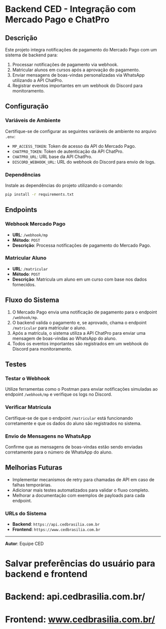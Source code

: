 # Backend CED - Integração com Mercado Pago e ChatPro

## Descrição
Este projeto integra notificações de pagamento do Mercado Pago com um sistema de backend para:
1. Processar notificações de pagamento via webhook.
2. Matricular alunos em cursos após a aprovação do pagamento.
3. Enviar mensagens de boas-vindas personalizadas via WhatsApp utilizando a API ChatPro.
4. Registrar eventos importantes em um webhook do Discord para monitoramento.

## Configuração

### Variáveis de Ambiente
Certifique-se de configurar as seguintes variáveis de ambiente no arquivo `.env`:

- `MP_ACCESS_TOKEN`: Token de acesso da API do Mercado Pago.
- `CHATPRO_TOKEN`: Token de autenticação da API ChatPro.
- `CHATPRO_URL`: URL base da API ChatPro.
- `DISCORD_WEBHOOK_URL`: URL do webhook do Discord para envio de logs.

### Dependências
Instale as dependências do projeto utilizando o comando:

```bash
pip install -r requirements.txt
```

## Endpoints

### Webhook Mercado Pago
- **URL**: `/webhook/mp`
- **Método**: `POST`
- **Descrição**: Processa notificações de pagamento do Mercado Pago.

### Matricular Aluno
- **URL**: `/matricular`
- **Método**: `POST`
- **Descrição**: Matricula um aluno em um curso com base nos dados fornecidos.

## Fluxo do Sistema
1. O Mercado Pago envia uma notificação de pagamento para o endpoint `/webhook/mp`.
2. O backend valida o pagamento e, se aprovado, chama o endpoint `/matricular` para matricular o aluno.
3. Após a matrícula, o sistema utiliza a API ChatPro para enviar uma mensagem de boas-vindas ao WhatsApp do aluno.
4. Todos os eventos importantes são registrados em um webhook do Discord para monitoramento.

## Testes

### Testar o Webhook
Utilize ferramentas como o Postman para enviar notificações simuladas ao endpoint `/webhook/mp` e verifique os logs no Discord.

### Verificar Matrícula
Certifique-se de que o endpoint `/matricular` está funcionando corretamente e que os dados do aluno são registrados no sistema.

### Envio de Mensagens no WhatsApp
Confirme que as mensagens de boas-vindas estão sendo enviadas corretamente para o número de WhatsApp do aluno.

## Melhorias Futuras
- Implementar mecanismos de retry para chamadas de API em caso de falhas temporárias.
- Adicionar mais testes automatizados para validar o fluxo completo.
- Melhorar a documentação com exemplos de payloads para cada endpoint.

### URLs do Sistema

- **Backend**: `https://api.cedbrasilia.com.br`
- **Frontend**: `https://www.cedbrasilia.com.br`

---

**Autor**: Equipe CED

# Salvar preferências do usuário para backend e frontend
# Backend: api.cedbrasilia.com.br/
# Frontend: www.cedbrasilia.com.br/
